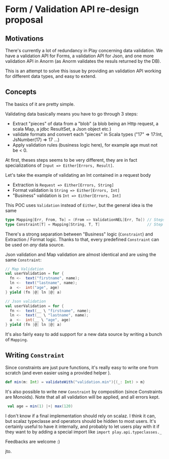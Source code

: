# Form / Validation API re-design proposal

## Motivations

There's currently a lot of redundancy in Play concerning data validation. We have a validation API for Forms, a validation API for Json, and one more validation API in Anorm (as Anorm validates the resuls returned by the DB).

This is an attempt to solve this issue by providing an validation API working for different data types, and easy to extend.

## Concepts

The basics of it are pretty simple.

Validating data basically means you have to go through 3 steps:

- Extract "pieces" of data from a "blob" (a blob being an Http request, a scala Map, a jdbc ResultSet, a Json object etc.)
- validate formats and convert each "pieces" in Scala types ("17" => 17:Int, JsNumber(17) => 17 ...)
- Apply validation rules (business logic here), for example age must not be < 0.

At first, theses steps seems to be very different, they are in fact specializations of `Input => Either[Errors, Result]`.

Let's take the example of validating an Int contained in a request body

- Extraction is `Request => Either[Errors, String]`
- Format validation is `String => Either[Errors, Int]`
- "Business" validation is `Int => Either[Errors, Int]`

This POC uses `Validation` instead of `Either`, but the general idea is the same

``` scala
type Mapping[Err, From, To] = (From => ValidationNEL[Err, To]) // Steps 1 and 2
type Constraint[T] = Mapping[String, T, T]                     // Step 3
```

There's a strong separation between "Business" logic (`Constraint`) and Extraction / Format logic.
Thanks to that, every predefined `Constraint` can be used on _any_ data source.

Json validation and Map validation are almost identical and are using the same `Constraint`:

```scala
// Map Validation
val userValidation = for {
  fn <-  text("firstname", name);
  ln <-  text("lastname", name);
  a  <-  int("age", age)
} yield (fn |@| ln |@| a)

// Json validation
val userValidation = for {
  fn <-  text(__ \ "firstname", name);
  ln <-  text(__ \ "lastname", name);
  a  <-  int(__ \ "age", age)
} yield (fn |@| ln |@| a)
````

It's also fairly easy to add support for a new data source by writing a bunch of `Mapping`.

## Writing `Constraint`

Since constraints are just pure functions, it's really easy to write one from scratch (and even easier using a provided helper ).

```scala
def min(m: Int) = validateWith("validation.min"){(_: Int) > m}
```

It's also possible to write new `Constraint` by composition (since Constraints are Monoids).
Note that all all validation will be applied, and all errors kept.

```scala
 val age = min(1) |+| max(120)
```

I don't know if a final implementation should rely on scalaz. I think it can, but scalaz typeclasse and operators should be hidden to most users. It's certainly useful to have it internally, and probably to let users play with it if they want to by adding a special import like `import play.api.typeclasses._`

Feedbacks are welcome :)

jto.
